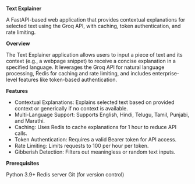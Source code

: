 **Text Explainer**

A FastAPI-based web application that provides contextual explanations for selected text using the Groq API, with caching, token authentication, and rate limiting.

**Overview**

The Text Explainer application allows users to input a piece of text and its context (e.g., a webpage snippet) to receive a concise explanation in a specified language. It leverages the Groq API for natural language processing, Redis for caching and rate limiting, and includes enterprise-level features like token-based authentication.

**Features**

- Contextual Explanations: Explains selected text based on provided context or generically if no context is available.
- Multi-Language Support: Supports English, Hindi, Telugu, Tamil, Punjabi, and Marathi.
- Caching: Uses Redis to cache explanations for 1 hour to reduce API calls.
- Token Authentication: Requires a valid Bearer token for API access.
- Rate Limiting: Limits requests to 100 per hour per token.
- Gibberish Detection: Filters out meaningless or random text inputs.

**Prerequisites**

Python 3.9+
Redis server
Git (for version control)

